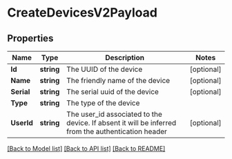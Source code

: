 # CreateDevicesV2Payload

## Properties

Name | Type | Description | Notes
------------ | ------------- | ------------- | -------------
**Id** | **string** | The UUID of the device | [optional] 
**Name** | **string** | The friendly name of the device | [optional] 
**Serial** | **string** | The serial uuid of the device | [optional] 
**Type** | **string** | The type of the device | 
**UserId** | **string** | The user_id associated to the device. If absent it will be inferred from the authentication header | [optional] 

[[Back to Model list]](../README.md#documentation-for-models) [[Back to API list]](../README.md#documentation-for-api-endpoints) [[Back to README]](../README.md)



